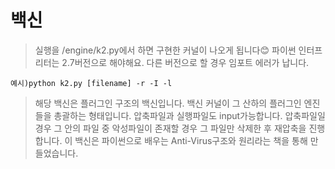# 백신

> 실행을 /engine/k2.py에서 하면 구현한 커널이 나오게 됩니다😊
> 파이썬 인터프리터는 2.7버전으로 해야해요. 다른 버전으로 할 경우 임포트 에러가 납니다.
```
예시)python k2.py [filename] -r -I -l
```
> 해당 백신은 플러그인 구조의 백신입니다.
> 백신 커널이 그 산하의 플러그인 엔진들을 총괄하는 형태입니다.
> 압축파일과 실행파일도 input가능합니다.
> 압축파일일 경우 그 안의 파일 중 악성파일이 존재할 경우 그 파일만 삭제한 후 
  재압축을 진행합니다.
> 이 백신은 파이썬으로 배우는 Anti-Virus구조와 원리라는 책을 통해 만들었습니다.
> 
